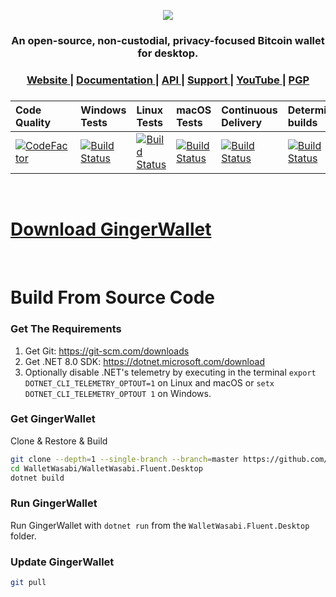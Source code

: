 <p align="center">
  <a href="https://gingerwallet.io">
    <img src="https://github.com/GingerPrivacy/GingerWallet/blob/master/ui-ww.png">
  </a>
</p>

<h3 align="center">
    An open-source, non-custodial, privacy-focused Bitcoin wallet for desktop.
</h3>

<h3 align="center">
  <a href="https://gingerwallet.io">
    Website
  </a>
  <span> | </span>
  <a href="https://docs.gingerwallet.io/">
    Documentation
  </a>
  <span> | </span>
  <a href="https://api.gingerwallet.io/swagger">
    API
  </a>
  <span> | </span>
  <a href="https://github.com/GingerPrivacy/GingerWallet/discussions/5185">
    Support
  </a>
  <span> | </span>
  <a href="https://www.youtube.com/c/WasabiWallet">
    YouTube
  </a>
  <span> | </span>
  <a href="https://github.com/GingerPrivacy/GingerWallet/blob/master/PGP.txt">
    PGP
  </a>
</h3>

<h3>

| Code Quality           | Windows Tests           | Linux Tests             | macOS Tests             | Continuous Delivery       | Deterministic builds      | License                   |
| :----------------------| :-----------------------| :-----------------------| :-----------------------| :-------------------------| :-------------------------| :-------------------------|
| [![CodeFactor][9]][10] | [![Build Status][1]][2] | [![Build Status][3]][4] | [![Build Status][5]][6] | [![Build Status][11]][12] | [![Build Status][13]][14] | [![GitHub license][7]][8] |

[1]: https://dev.azure.com/zkSNACKs/Wasabi/_apis/build/status/Wasabi.Windows?branchName=master
[2]: https://dev.azure.com/zkSNACKs/Wasabi/_build?definitionId=3
[3]: https://dev.azure.com/zkSNACKs/Wasabi/_apis/build/status/Wasabi.Linux?branchName=master
[4]: https://dev.azure.com/zkSNACKs/Wasabi/_build?definitionId=1
[5]: https://dev.azure.com/zkSNACKs/Wasabi/_apis/build/status/Wasabi.Osx?branchName=master
[6]: https://dev.azure.com/zkSNACKs/Wasabi/_build?definitionId=2
[7]: https://img.shields.io/github/license/GingerPrivacy/GingerWallet.svg
[8]: https://github.com/GingerPrivacy/GingerWallet/blob/master/LICENSE.md
[9]: https://www.codefactor.io/repository/github/zksnacks/walletwasabi/badge
[10]: https://www.codefactor.io/repository/github/zksnacks/walletwasabi
[11]: https://dev.azure.com/zkSNACKs/Wasabi/_apis/build/status/Wasabi.ContinuousDelivery?branchName=master
[12]: https://dev.azure.com/zkSNACKs/Wasabi/_build/latest?definitionId=12&branchName=master
[13]: https://dev.azure.com/zkSNACKs/Wasabi/_apis/build/status/Wasabi.DeterministicBuild?branchName=master
[14]: https://dev.azure.com/zkSNACKs/Wasabi/_build/latest?definitionId=13&branchName=master

</h3>
<br>

# [Download GingerWallet](https://github.com/GingerPrivacy/GingerWallet/releases)

<br>

# Build From Source Code

### Get The Requirements

1. Get Git: https://git-scm.com/downloads
2. Get .NET 8.0 SDK: https://dotnet.microsoft.com/download
3. Optionally disable .NET's telemetry by executing in the terminal `export DOTNET_CLI_TELEMETRY_OPTOUT=1` on Linux and macOS or `setx DOTNET_CLI_TELEMETRY_OPTOUT 1` on Windows.

### Get GingerWallet

Clone & Restore & Build

```sh
git clone --depth=1 --single-branch --branch=master https://github.com/GingerPrivacy/GingerWallet.git
cd WalletWasabi/WalletWasabi.Fluent.Desktop
dotnet build
```

### Run GingerWallet

Run GingerWallet with `dotnet run` from the `WalletWasabi.Fluent.Desktop` folder.

### Update GingerWallet

```sh
git pull
```

